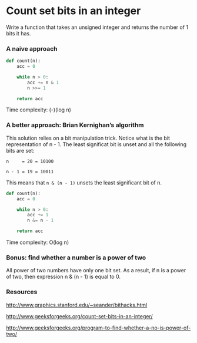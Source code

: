 # Count set bits in an integer

Write a function that takes an unsigned integer and returns the number of 1 bits it has.


### A naive approach

```python
def count(n):
    acc = 0

    while n > 0:
        acc += n & 1
        n >>= 1

    return acc
```

Time complexity: (-)(log n)

### A better approach: Brian Kernighan’s algorithm

This solution relies on a bit manipulation trick. Notice what is the bit representation of n - 1. The least significat bit is unset and all the following bits are set:

`n     = 20 = 10100`

`n - 1 = 19 = 10011`

This means that `n & (n - 1)` unsets the least significant bit of n.

```python
def count(n):
    acc = 0

    while n > 0:
        acc += 1
        n &= n - 1

    return acc
```

Time complexity: O(log n)

### Bonus: find whether a number is a power of two

All power of two numbers have only one bit set. As a result, if n is a power of two, then expression n & (n - 1) is equal to 0.

### Resources

http://www.graphics.stanford.edu/~seander/bithacks.html

http://www.geeksforgeeks.org/count-set-bits-in-an-integer/

http://www.geeksforgeeks.org/program-to-find-whether-a-no-is-power-of-two/
